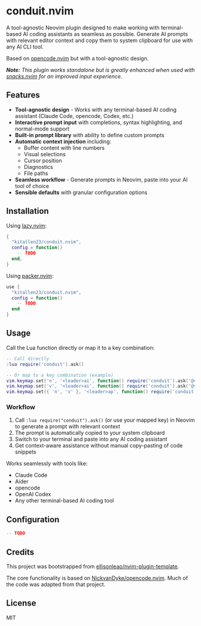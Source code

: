 # conduit.nvim

A tool-agnostic Neovim plugin designed to make working with terminal-based AI coding assistants as seamless as possible. Generate AI prompts with relevant editor context and copy them to system clipboard for use with any AI CLI tool.

Based on [opencode.nvim](https://github.com/NickvanDyke/opencode.nvim) but with a tool-agnostic design.

***Note:** This plugin works standalone but is greatly enhanced when used with [snacks.nvim](https://github.com/folke/snacks.nvim) for an improved input experience.*

## Features

- **Tool-agnostic design** - Works with any terminal-based AI coding assistant (Claude Code, opencode, Codex, etc.)
- **Interactive prompt input** with completions, syntax highlighting, and normal-mode support
- **Built-in prompt library** with ability to define custom prompts
- **Automatic context injection** including:
  - Buffer content with line numbers
  - Visual selections
  - Cursor position
  - Diagnostics
  - File paths
- **Seamless workflow** - Generate prompts in Neovim, paste into your AI tool of choice
- **Sensible defaults** with granular configuration options

## Installation

Using [lazy.nvim](https://github.com/folke/lazy.nvim):

```lua
{
  "kitallen23/conduit.nvim",
  config = function()
    -- TODO
  end,
}
```

Using [packer.nvim](https://github.com/wbthomason/packer.nvim):

```lua
use {
  "kitallen23/conduit.nvim",
  config = function()
    -- TODO
  end
}
```

## Usage

Call the Lua function directly or map it to a key combination:

```lua
-- Call directly
:lua require('conduit').ask()

-- Or map to a key combination (example)
vim.keymap.set('n', '<leader>ai', function() require('conduit').ask('@cursor: ') end, { desc = 'Generate conduit prompt' })
vim.keymap.set('v', '<leader>ai', function() require('conduit').ask('@selection: ') end, { desc = 'Generate conduit prompt about selection' })
vim.keymap.set({ 'n', 'v' }, '<leader>ap', function() require('conduit').select() end, { desc = 'Select conduit prompt' })
```

### Workflow

1. Call `:lua require("conduit").ask()` (or use your mapped key) in Neovim to generate a prompt with relevant context
2. The prompt is automatically copied to your system clipboard
3. Switch to your terminal and paste into any AI coding assistant
4. Get context-aware assistance without manual copy-pasting of code snippets

Works seamlessly with tools like:
- Claude Code
- Aider
- opencode
- OpenAI Codex
- Any other terminal-based AI coding tool

## Configuration

```lua
-- TODO
```

## Credits

This project was bootstrapped from [ellisonleao/nvim-plugin-template](https://github.com/ellisonleao/nvim-plugin-template).

The core functionality is based on [NickvanDyke/opencode.nvim](https://github.com/NickvanDyke/opencode.nvim). Much of the code was adapted from that project.

## License

MIT
